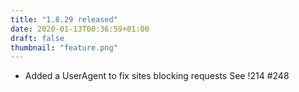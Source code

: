 ```yaml
---
title: "1.8.29 released"
date: 2020-01-13T00:36:59+01:00
draft: false
thumbnail: "feature.png"
---
```


*   Added a UserAgent to fix sites blocking requests
    See !214 #248

